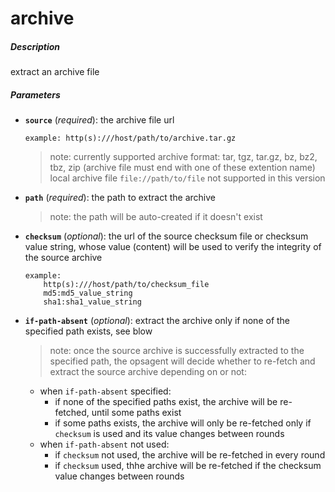 # archive


##### Description
extract an archive file

##### Parameters

*   **`source`** (*required*): the archive file url

		example: http(s):///host/path/to/archive.tar.gz

	>note: currently supported archive format: tar, tgz, tar.gz, bz, bz2, tbz, zip (archive file must end with one of these extention name)
			local archive file `file://path/to/file` not supported in this version

*   **`path`** (*required*): the path to extract the archive

	>note: the path will be auto-created if it doesn't exist

*   **`checksum`** (*optional*): the url of the source checksum file or checksum value string, whose value (content) will be used to verify the integrity of the source archive

		example:
			http(s):///host/path/to/checksum_file
			md5:md5_value_string
			sha1:sha1_value_string

*   **`if-path-absent`** (*optional*): extract the archive only if none of the specified path exists, see blow

	> note: once the source archive is successfully extracted to the specified path, the opsagent will decide whether to re-fetch and extract the source archive depending on or not:
	- when `if-path-absent` specified:
		- if none of the specified paths exist, the archive will be re-fetched, until some paths exist
		- if some paths exists, the archive will only be re-fetched only if `checksum` is used and its value changes between rounds
	- when `if-path-absent` not used:
		- if `checksum` not used, the archive will be re-fetched in every round
		- if `checksum` used, thhe archive will be re-fetched if the checksum value changes between rounds
				